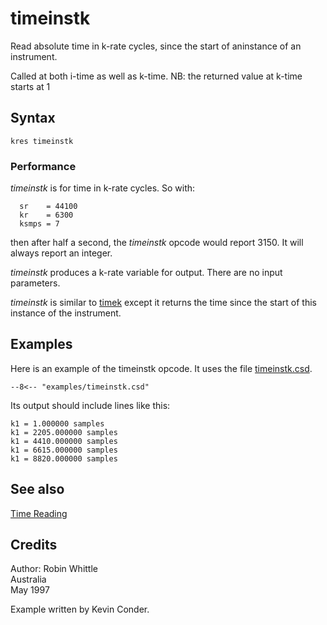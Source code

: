 <!--
id:timeinstk
category:Instrument Control:Time Reading
-->
# timeinstk
Read absolute time in k-rate cycles, since the start of aninstance of an instrument.

Called at both i-time as well as k-time. NB: the returned value at k-time starts at 1

## Syntax
``` csound-orc
kres timeinstk
```

### Performance

_timeinstk_ is for time in k-rate cycles. So with:

``` csound-orc
  sr    = 44100
  kr    = 6300
  ksmps = 7
```

then after half a second, the _timeinstk_ opcode would report 3150. It will always report an integer.

_timeinstk_ produces a k-rate variable for output. There are no input parameters.

_timeinstk_ is similar to [timek](../../opcodes/timek) except it returns the time since the start of this instance of the instrument.

## Examples

Here is an example of the timeinstk opcode. It uses the file [timeinstk.csd](../../examples/timeinstk.csd).

``` csound-csd title="Example of the timeinstk opcode." linenums="1"
--8<-- "examples/timeinstk.csd"
```

Its output should include lines like this:

```
k1 = 1.000000 samples
k1 = 2205.000000 samples
k1 = 4410.000000 samples
k1 = 6615.000000 samples
k1 = 8820.000000 samples
```

## See also

[Time Reading](../../control/timeread)

## Credits

Author: Robin Whittle<br>
Australia<br>
May 1997<br>

Example written by Kevin Conder.
